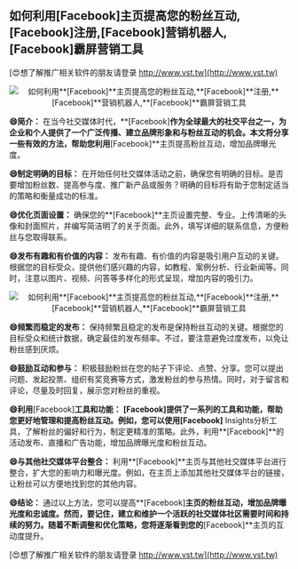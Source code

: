 ## **如何利用**[Facebook]**主页提高您的粉丝互动,**[Facebook]**注册,**[Facebook]**营销机器人,**[Facebook]**霸屏营销工具**

[😍想了解推广相关软件的朋友请登录 http://www.vst.tw](http://www.vst.tw)

 <center><img src="https://vst.tw/MP4/tuiguang/png/2.png" alt="如何利用**[Facebook]**主页提高您的粉丝互动,**[Facebook]**注册,**[Facebook]**营销机器人,**[Facebook]**霸屏营销工具"></center>

**😄简介：**
在当今社交媒体时代，**[Facebook]**作为全球最大的社交平台之一，为企业和个人提供了一个广泛传播、建立品牌形象和与粉丝互动的机会。本文将分享一些有效的方法，帮助您利用**[Facebook]**主页提高粉丝互动，增加品牌曝光度。

**😄制定明确的目标：**
在开始任何社交媒体活动之前，确保您有明确的目标。是否要增加粉丝数、提高参与度、推广新产品或服务？明确的目标将有助于您制定适当的策略和衡量成功的标准。

**😄优化页面设置：**
确保您的**[Facebook]**主页设置完整、专业。上传清晰的头像和封面照片，并编写简洁明了的关于页面。此外，填写详细的联系信息，方便粉丝与您取得联系。

**😄发布有趣和有价值的内容：**
发布有趣、有价值的内容是吸引用户互动的关键。根据您的目标受众，提供他们感兴趣的内容，如教程、案例分析、行业新闻等。同时，注意以图片、视频、问答等多样化的形式呈现，增加内容的吸引力。

 <center><img src="https://vst.tw/MP4/tuiguang/png/6.png" alt="如何利用**[Facebook]**主页提高您的粉丝互动,**[Facebook]**注册,**[Facebook]**营销机器人,**[Facebook]**霸屏营销工具"></center>

**😄频繁而稳定的发布：**
保持频繁且稳定的发布是保持粉丝互动的关键。根据您的目标受众和统计数据，确定最佳的发布频率。不过，要注意避免过度发布，以免让粉丝感到厌烦。

**😄鼓励互动和参与：**
积极鼓励粉丝在您的帖子下评论、点赞、分享。您可以提出问题、发起投票、组织有奖竞赛等方式，激发粉丝的参与热情。同时，对于留言和评论，尽量及时回复，展示您对粉丝的重视。

**😄利用**[Facebook]**工具和功能：**
**[Facebook]**提供了一系列的工具和功能，帮助您更好地管理和提高粉丝互动。例如，您可以使用**[Facebook]** Insights分析工具，了解粉丝的偏好和行为，制定更精准的策略。此外，利用**[Facebook]**的活动发布、直播和广告功能，增加品牌曝光度和粉丝互动。

**😄与其他社交媒体平台整合：**
利用**[Facebook]**主页与其他社交媒体平台进行整合，扩大您的影响力和曝光度。例如，在主页上添加其他社交媒体平台的链接，让粉丝可以方便地找到您的其他内容。

**😄结论：**
通过以上方法，您可以提高**[Facebook]**主页的粉丝互动，增加品牌曝光度和忠诚度。然而，要记住，建立和维护一个活跃的社交媒体社区需要时间和持续的努力。随着不断调整和优化策略，您将逐渐看到您的**[Facebook]**主页的互动度提升。

[😍想了解推广相关软件的朋友请登录 http://www.vst.tw](http://www.vst.tw)



